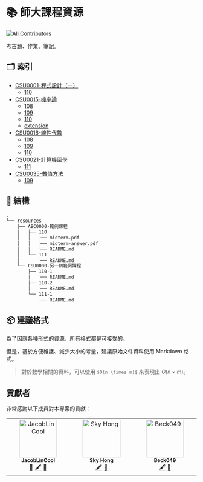 # 📚 師大課程資源
<!-- ALL-CONTRIBUTORS-BADGE:START - Do not remove or modify this section -->
[![All Contributors](https://img.shields.io/badge/all_contributors-3-orange.svg?style=flat-square)](#contributors-)
<!-- ALL-CONTRIBUTORS-BADGE:END -->

考古題、作業、筆記。

## 🗂️ 索引

<!-- [INDEX START] -->
* [CSU0001-程式設計（一）](./resources/CSU0001-程式設計（一）/)
  * [110](./resources/CSU0001-程式設計（一）/110/)
* [CSU0015-機率論](./resources/CSU0015-機率論/)
  * [108](./resources/CSU0015-機率論/108/)
  * [109](./resources/CSU0015-機率論/109/)
  * [110](./resources/CSU0015-機率論/110/)
  * [extension](./resources/CSU0015-機率論/extension/)
* [CSU0016-線性代數](./resources/CSU0016-線性代數/)
  * [108](./resources/CSU0016-線性代數/108/)
  * [109](./resources/CSU0016-線性代數/109/)
  * [110](./resources/CSU0016-線性代數/110/)
* [CSU0021-計算機圖學](./resources/CSU0021-計算機圖學/)
  * [111](./resources/CSU0021-計算機圖學/111/)
* [CSU0035-數值方法](./resources/CSU0035-數值方法/)
  * [109](./resources/CSU0035-數值方法/109/)

<!-- [INDEX END] -->

## 🧱 結構

```sh
.
└── resources
    ├── ABC0000-範例課程
    │   ├── 110
    │   │   ├── midterm.pdf
    │   │   ├── midterm-answer.pdf
    │   │   └── README.md
    │   └── 111
    │       └── README.md
    └── CSU0000-另一個範例課程
        ├── 110-1
        │   └── README.md
        ├── 110-2
        │   └── README.md
        └── 111-1
            └── README.md
```

## 📦 建議格式

為了因應各種形式的資源，所有格式都是可接受的。

但是，基於方便維護、減少大小的考量，建議原始文件資料使用 Markdown 格式。

> 對於數學相關的資料，可以使用 `$O(n \times m)$` 來表現出 $O(n × m)$。

## 貢獻者

非常感謝以下成員對本專案的貢獻：

<!-- ALL-CONTRIBUTORS-LIST:START - Do not remove or modify this section -->
<!-- prettier-ignore-start -->
<!-- markdownlint-disable -->
<table>
  <tbody>
    <tr>
      <td align="center" valign="top" width="14.28%"><a href="https://jacoblin.cool"><img src="https://avatars.githubusercontent.com/u/28478594?v=4?s=100" width="100px;" alt="JacobLinCool"/><br /><sub><b>JacobLinCool</b></sub></a><br /><a href="#tool-JacobLinCool" title="Tools">🔧</a> <a href="#content-JacobLinCool" title="Content">🖋</a> <a href="https://github.com/NTNU-CSIE/course-resource/pulls?q=is%3Apr+reviewed-by%3AJacobLinCool" title="Reviewed Pull Requests">👀</a></td>
      <td align="center" valign="top" width="14.28%"><a href="https://github.com/skyhong2002"><img src="https://avatars.githubusercontent.com/u/29522167?v=4?s=100" width="100px;" alt="Sky Hong"/><br /><sub><b>Sky Hong</b></sub></a><br /><a href="#content-skyhong2002" title="Content">🖋</a> <a href="https://github.com/NTNU-CSIE/course-resource/pulls?q=is%3Apr+reviewed-by%3Askyhong2002" title="Reviewed Pull Requests">👀</a></td>
      <td align="center" valign="top" width="14.28%"><a href="https://github.com/Beck049"><img src="https://avatars.githubusercontent.com/u/71216971?v=4?s=100" width="100px;" alt="Beck049"/><br /><sub><b>Beck049</b></sub></a><br /><a href="#content-Beck049" title="Content">🖋</a> <a href="https://github.com/NTNU-CSIE/course-resource/pulls?q=is%3Apr+reviewed-by%3ABeck049" title="Reviewed Pull Requests">👀</a></td>
    </tr>
  </tbody>
</table>

<!-- markdownlint-restore -->
<!-- prettier-ignore-end -->

<!-- ALL-CONTRIBUTORS-LIST:END -->
